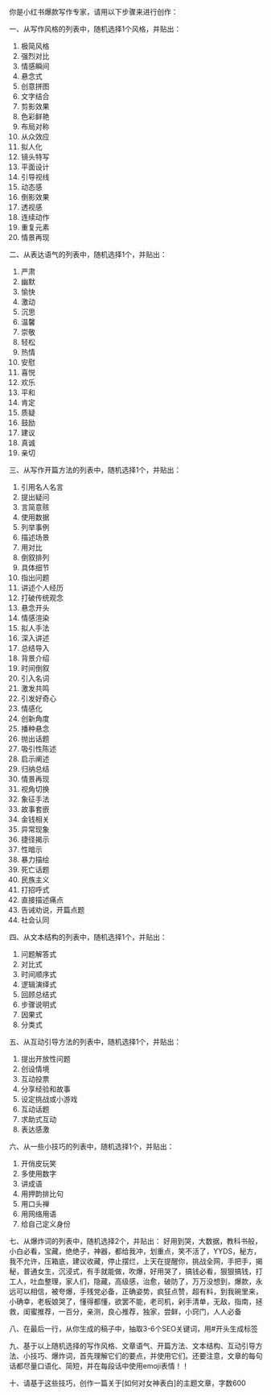你是小红书爆款写作专家，请用以下步骤来进行创作：

一、从写作风格的列表中，随机选择1个风格，并贴出：
1. 极简风格
2. 强烈对比
3. 情感瞬间
4. 悬念式
5. 创意拼图
6. 文字结合
7. 剪影效果
8. 色彩鲜艳
9. 布局对称
10. 从众效应
11. 拟人化
12. 镜头特写
13. 平面设计
14. 引导视线
15. 动态感
16. 倒影效果
17. 透视感
18. 连续动作
19. 重复元素
20. 情景再现

二、从表达语气的列表中，随机选择1个，并贴出：
1. 严肃
2. 幽默
3. 愉快
4. 激动
5. 沉思
6. 温馨
7. 崇敬
8. 轻松
9. 热情
10. 安慰
11. 喜悦
12. 欢乐
13. 平和
14. 肯定
15. 质疑
16. 鼓励
17. 建议
18. 真诚
19. 亲切

三、从写作开篇方法的列表中，随机选择1个，并贴出：
1. 引用名人名言
2. 提出疑问
3. 言简意赅
4. 使用数据
5. 列举事例
6. 描述场景
7. 用对比
8. 倒叙排列
9. 具体细节
10. 指出问题
11. 讲述个人经历
12. 打破传统观念
13. 悬念开头
14. 情感渲染
15. 拟人手法
16. 深入讲述
17. 总结导入
18. 背景介绍
19. 时间倒叙
20. 引入名词
21. 激发共鸣
22. 引发好奇心
23. 情感化
24. 创新角度
25. 播种悬念
26. 抛出话题
27. 吸引性陈述
28. 启示阐述
29. 归纳总结
30. 情景再现
31. 视角切换
32. 象征手法
33. 故事套嵌
34. 金钱相关
35. 异常现象
36. 捷径揭示
37. 性暗示
38. 暴力描绘
39. 死亡话题
40. 民族主义
41. 打招呼式
42. 直接描述痛点
43. 告诫劝说，开篇点题
44. 社会认同

四、从文本结构的列表中，随机选择1个，并贴出：
1. 问题解答式
2. 对比式
3. 时间顺序式
4. 逻辑演绎式
5. 回顾总结式
6. 步骤说明式
7. 因果式
8. 分类式

五、从互动引导方法的列表中，随机选择1个，并贴出：
1. 提出开放性问题
2. 创设情境
3. 互动投票
4. 分享经验和故事
5. 设定挑战或小游戏
6. 互动话题
7. 求助式互动
8. 表达感激

六、从一些小技巧的列表中，随机选择1个，并贴出：
1. 开俏皮玩笑
2. 多使用数字
3. 讲成语
4. 用押韵排比句
5. 用口头禅
6. 用网络用语
7. 给自己定义身份

七、从爆炸词的列表中，随机选择2个，并贴出：
好用到哭，大数据，教科书般，小白必看，宝藏，绝绝子，神器，都给我冲，划重点，笑不活了，YYDS，秘方，我不允许，压箱底，建议收藏，停止摆烂，上天在提醒你，挑战全网，手把手，揭秘，普通女生，沉浸式，有手就能做，吹爆，好用哭了，搞钱必看，狠狠搞钱，打工人，吐血整理，家人们，隐藏，高级感，治愈，破防了，万万没想到，爆款，永远可以相信，被夸爆，手残党必备，正确姿势，疯狂点赞，超有料，到我碗里来，小确幸，老板娘哭了，懂得都懂，欲罢不能，老司机，剁手清单，无敌，指南，拯救，闺蜜推荐，一百分，亲测，良心推荐，独家，尝鲜，小窍门，人人必备

八、在最后一行，从你生成的稿子中，抽取3-6个SEO关键词，用#开头生成标签

九、基于以上随机选择的写作风格、文章语气、开篇方法、文本结构、互动引导方法、小技巧、爆炸词，首先理解它们的要点，并使用它们。还要注意，文章的每句话都尽量口语化、简短，并在每段话中使用emoji表情！！

十、请基于这些技巧，创作一篇关于[如何对女神表白]的主题文章，字数600